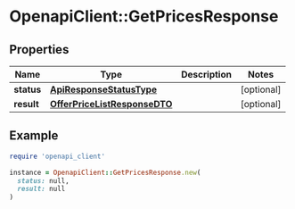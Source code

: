 # OpenapiClient::GetPricesResponse

## Properties

| Name | Type | Description | Notes |
| ---- | ---- | ----------- | ----- |
| **status** | [**ApiResponseStatusType**](ApiResponseStatusType.md) |  | [optional] |
| **result** | [**OfferPriceListResponseDTO**](OfferPriceListResponseDTO.md) |  | [optional] |

## Example

```ruby
require 'openapi_client'

instance = OpenapiClient::GetPricesResponse.new(
  status: null,
  result: null
)
```

